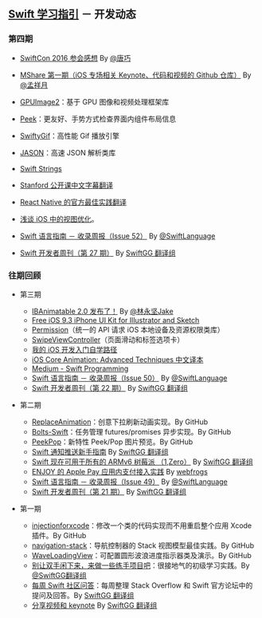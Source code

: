 ## [Swift 学习指引](http://swiftguide.cn) － 开发动态

### 第四期
* [SwiftCon 2016 参会感想](http://blog.devtang.com/2016/04/25/swiftcon-2016-notes/) By [@唐巧](http://weibo.com/tangqiaoboy)
* [MShare 第一期（iOS 专场相关 Keynote、代码和视频的 Github 仓库）](https://github.com/mengxiangyue/MShare_Salon) By [@孟祥月](http://weibo.com/u/1750643861)
* [GPUImage2](https://github.com/BradLarson/GPUImage2)：基于 GPU 图像和视频处理框架库
* [Peek](https://github.com/shaps80/Peek)：更友好、手势方式检查界面内组件布局信息
* [SwiftyGif](https://github.com/kirualex/SwiftyGif)：高性能 Gif 播放引擎
* [JASON](https://github.com/delba/JASON)：高速 JSON 解析类库
* [Swift Strings](http://andybargh.com/swift-strings/)
* [Stanford 公开课中文字幕翻译](https://github.com/X140Yu/Developing-iOS-9-Apps-with-Swift)
* [React Native 的官方最佳实践翻译](http://f8-app.liaohuqiu.net/)
* [浅谈 iOS 中的视图优化](http://www.jianshu.com/p/5c968a240e27?utm_campaign=hugo&utm_medium=reader_share&utm_content=note&utm_source=weibo)。

* [Swift 语言指南 － 收录周报（Issue 52）](https://github.com/ipader/SwiftGuide/blob/master/weekly/Issue-52.md) By [@SwiftLanguage](http://weibo.com/swiftlanguage)
* [Swift 开发者周刊（第 27 期）](http://swiftweekly.cn/archive/weekly27.html) By [SwiftGG 翻译组](http://swift.gg)


### 往期回顾

* 第三期
	* [IBAnimatable 2.0 发布了！](https://github.com/JakeLin/IBAnimatable/releases) By [@林永坚Jake](http://weibo.com/yongjianlin)
	* [Free iOS 9.3 iPhone UI Kit for Illustrator and Sketch](http://mercury.io/blog/free-ios-9-3-iphone-ui-kit-for-illustrator-and-sketch)
	* [Permission](https://github.com/delba/Permission)（统一的 API 请求 iOS 本地设备及资源权限类库）
	* [SwipeViewController](https://github.com/fortmarek/SwipeViewController)（页面滑动和标签选项卡）
	* [我的 iOS 开发入门自学路径](http://www.jianshu.com/p/4be17ec40cfc)
	* [iOS Core Animation: Advanced Techniques 中文译本](https://zsisme.gitbooks.io/ios-/content/)
	* [Medium - Swift Programming](https://medium.com/swift-programming)
	* [Swift 语言指南 － 收录周报（Issue 50）](http://dev.swiftguide.cn/weekly/issue-50.html) By [@SwiftLanguage](http://weibo.com/swiftlanguage)
	* [Swift 开发者周刊（第 22 期）](http://swiftweekly.cn/archive/weekly22.html) By [SwiftGG 翻译组](http://swift.gg)


* 第二期

	* [ReplaceAnimation](https://github.com/fruitcoder/ReplaceAnimation)：创意下拉刷新动画实现。By GitHub
	* [Bolts-Swift](https://github.com/BoltsFramework/Bolts-Swift)：任务管理 futures/promises 异步实现。By GitHub
	* [PeekPop](https://github.com/marmelroy/PeekPop)：新特性 Peek/Pop 图片预览。By GitHub
	* [Swift 通知推送新手指南](http://swift.gg/2016/03/15/push-notification-ios/) By [SwiftGG 翻译组](http://swift.gg)
	* [Swift 现在可用于所有的 ARMv6 树莓派 （1,Zero）](http://swift.gg/2016/03/18/swift-available-on-armv6-raspberry-1-zero/) By [SwiftGG 翻译组](http://swift.gg)
	* [ENJOY 的 Apple Pay 应用内支付接入实践](http://geek.csdn.net/news/detail/60849) By [webfrogs](http://weibo.com/u/1713195262)
	* [Swift 语言指南 － 收录周报（Issue 49）](http://dev.swiftguide.cn/weekly/issue-49.html) By [@SwiftLanguage](http://weibo.com/swiftlanguage)
	* [Swift 开发者周刊（第 21 期）](http://swiftweekly.cn/archive/weekly21.html) By [SwiftGG 翻译组](http://swift.gg)

* 第一期
	* [injectionforxcode](https://github.com/johnno1962/injectionforxcode)：修改一个类的代码实现而不用重启整个应用 Xcode 插件。By GitHub
	* [navigation-stack](https://github.com/Ramotion/navigation-stack)：导航控制器的 Stack 视图模型最佳实践。By GitHub
	* [WaveLoadingView](https://github.com/liuzhiyi1992/WaveLoadingView)：可配置圆形波浪进度指示器类及演示。By GitHub
	* [别让双手闲下来，来做一些练手项目吧](http://swift.gg/2016/03/08/how-to-start-an-ios-app-portfolio/)：很接地气的初级学习实践。By [@SwiftGG翻译组](http://weibo.com/swiftguide)
	* [每周 Swift 社区问答](http://swift.gg/2016/03/02/swift-qa-2016-03-02)：每周整理 Stack Overflow 和 Swift 官方论坛中的提问及回答。By [SwiftGG 翻译组](http://swift.gg)
	* [分享视频和 keynote](http://swift.gg/2016/03/14/live-video/) By [SwiftGG 翻译组](http://swift.gg)
